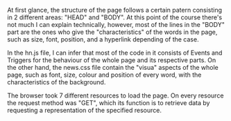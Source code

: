 At first glance, the structure of the page follows a certain patern consisting in 2 different areas: "HEAD" and "BODY". At this point of the course there's not much I can explain technically, however, most of the lines in the "BODY" part are the ones who give the "characteristics" of the words in the page, such as size, font, position, and a hyperlink depending of the case.

In the hn.js file, I can infer that most of the code in it consists of Events and Triggers for the behaviour of the whole page and its respective parts. On the other hand, the news.css file contain the "visua" aspects of the whole page, such as font, size, colour and position of every word, with the characteristics of the background.

The browser took 7 different resources to load the page. On every resource the request method was "GET", which its function is to retrieve data by requesting a representation of the specified resource.
